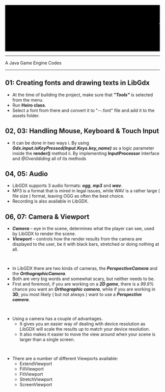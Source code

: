 <div style="font-family : Kristen ITC; background : black;">  
<marquee><font size="24" color="white">

Welcome To Shanto's <mark>LibGDX</mark> Blog

</font></marquee></div>


---

A Java Game Engine Codes

---


## 01: Creating fonts and drawing texts in LibGdx

- At the time of building the project, make sure that ___"Tools"___ is selected from the menu.
- Run __Heiro class__.
- Select a font from there and convert it to "--.font" file and add it to the assets folder.



## 02, 03: Handling Mouse, Keyboard & Touch Input

- It can be done in two ways
	i. By using ___Gdx.input.isKeyPressed(Input.Keys.key_name)___ as a logic parameter inside the __render()__ method
	ii. By implementing __InputProcessor__ interface and _@Overddiding_ all of its methods


## 04, 05: Audio

- LibGDX supports 3 audio formats: ___ogg___, _**mp3**_ and **_wav_**.
- MP3 is a format that is mired in legal issues, while WAV is a rather large ( file size ) format, leaving OGG as often the best choice.
- Recording is also available in LibGDX.

## 06, 07: Camera & Viewport

* ___Camera___ – eye in the scene, determines what the player can see, used by LibGDX to render the scene.
* ___Viewport___ – controls how the render results from the camera are displayed to the user, be it with black bars, stretched or doing nothing at all.

<br>

- In LibGDX there are two kinds of cameras, the ___PerspectiveCamera___ and the ___OrthographicCamera___.
- Both are very big words and somewhat scary, but neither needs to be.
- First and foremost, if you are working on a ___2D game___, there is a _99.9%_ chance you want an ___Orthographic camera___, while if you are working in __3D__, you most likely ( but not always ) want to use a ___Perspective camera___.

<br>

- Using a camera has a couple of advantages.
	- It gives you an easier way of dealing with device resolution as LibGDX will scale the results up to match your device resolution.
	- It also makes it easier to move the view around when your scene is larger than a single screen.

<br>

- There are a number of different Viewports available:
	- ExtendViewport 
	- FillViewport 
	- FitViewport
	- StretchViewport
	- ScreenViewport











